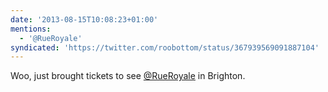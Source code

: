 ```yaml
---
date: '2013-08-15T10:08:23+01:00'
mentions:
  - '@RueRoyale'
syndicated: 'https://twitter.com/roobottom/status/367939569091887104'
---
```

Woo, just brought tickets to see [@RueRoyale](https://twitter.com/@RueRoyale) in Brighton.
